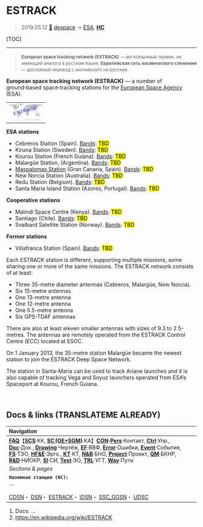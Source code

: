 # ESTRACK
> 2019.05.12 [🚀](../index/index.md) [despace](index.md) → [ESA](contact/esa.md), **[НС](scs.md)**

[TOC]

---

> <small>**European space tracking network (ESTRACK)** — англоязычный термин, не имеющий аналога в русском языке. **Европейская сеть космического слежения** — дословный перевод с английского на русский.</small>

**European space tracking network (ESTRACK)** — a number of ground‑based space‑tracking stations for the [European Space Agency](contact/esa.md) (ESA).

| |
|:-|
|[![](f/gs/estrack_pic1_thumb.webp)](f/gs/estrack_pic1.webp)|

**ESA stations**

   - Cebreros Station (Spain). [Bands](comms.md): <mark>TBD</mark>
   - Kiruna Station (Sweden). [Bands](comms.md): <mark>TBD</mark>
   - Kourou Station (French Guiana). [Bands](comms.md): <mark>TBD</mark>
   - Malargüe Station, (Argentina). [Bands](comms.md): <mark>TBD</mark>
   - [Maspalomas Station](maspalomas_station.md) (Gran Canaria, Spain). [Bands](comms.md): <mark>TBD</mark>
   - New Norcia Station (Australia). [Bands](comms.md): <mark>TBD</mark>
   - Redu Station (Belgium). [Bands](comms.md): <mark>TBD</mark>
   - Santa Maria Island Station (Azores, Portugal). [Bands](comms.md): <mark>TBD</mark>

**Cooperative stations**

   - Malindi Space Centre (Kenya). [Bands](comms.md): <mark>TBD</mark>
   - Santiago (Chile). [Bands](comms.md): <mark>TBD</mark>
   - Svalbard Satellite Station (Norway). [Bands](comms.md): <mark>TBD</mark>

**Former stations**

   - Villafranca Station (Spain). [Bands](comms.md): <mark>TBD</mark>

Each ESTRACK station is different, supporting multiple missions, some sharing one or more of the same missions. The ESTRACK network consists of at least:

   - Three 35-metre diameter antennas (Cebreros, Malargüe, New Norcia).
   - Six 15-metre antennas
   - One 13-metre antenna
   - One 12-metre antenna
   - One 5.5-metre antenna
   - Six GPS-TDAF antennas

There are also at least eleven smaller antennas with sizes of 9.3 to 2.5-metres. The antennas are remotely operated from the ESTRACK Control Centre (ECC) located at ESOC.

On 1 January 2013, the 35-metre station Malargüe became the newest station to join the ESTRACK Deep Space Network.

The station in Santa-Maria can be used to track Ariane launches and it is also capable of tracking Vega and Soyuz launchers operated from ESA’s Spaceport at Kourou, French Guiana.



<p style="page-break-after:always"> </p>

## Docs & links (TRANSLATEME ALREADY)
|Navigation|
|:-|
|**[FAQ](faq.md)**【**[SCS](scs.md)**·КК, **[SC (OE+SGM)](sc.md)**·КА】**[CON](contact.md)·[Pers](person.md)**·Контакт, **[Ctrl](control.md)**·Упр., **[Doc](doc.md)**·Док., **[Drawing](drawing.md)**·Чертёж, **[EF](ef.md)**·ВВФ, **[Error](error.md)**·Ошибки, **[Event](event.md)**·События, **[FS](fs.md)**·ТЭО, **[HF&E](hfe.md)**·Эрго., **[KT](kt.md)**·КТ, **[N&B](nnb.md)**·БНО, **[Project](project.md)**·Проект, **[QM](qm.md)**·БКНР, **[R&D](rnd.md)**·НИОКР, **[SI](si.md)**·СИ, **[Test](test.md)**·ЭО, **[TRL](trl.md)**·УГТ, **[Way](way.md)**·Пути|
|*Sections & pages*|
|**`Наземная станция (НС):`**<br> … <br><br> [CDSN](cdsn.md)・ [DSN](dsn.md)・ [ESTRACK](estrack.md)・ [IDSN](idsn.md)・ [SSC_GGSN](ssc_ggsn.md)・ [UDSC](udsc.md)|

   1. Docs: …
   1. <https://en.wikipedia.org/wiki/ESTRACK>

